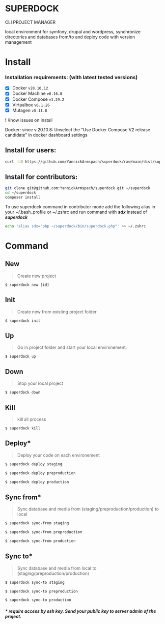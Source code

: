 # SUPERDOCK
CLI PROJECT MANAGER
 
local environment for symfony, drupal and wordpress, synchronize directories and databases from/to and deploy code with version management

# Install

### Installation requirements: (with latest tested versions) 

  - [x] Docker ```v20.10.12```
  - [x] Docker Machine ```v0.16.0```
  - [x] Docker Compose ```v1.29.2```
  - [x] Virtualbox ```v6.1.26```
  - [x] Mutagen ```v0.11.8```
  
! Know issues on install

Docker: since v.20.10.8: Unselect the "Use Docker Compose V2 release candidate" in docker dashboard settings

## Install for users:
```sh
curl -LO https://github.com/YannickArmspach/superdock/raw/main/dist/superdock.phar && mv superdock.phar /usr/local/bin/superdock && chmod +x /usr/local/bin/superdock && superdock core install
```

## Install for contributors:
```sh
git clone git@github.com:YannickArmspach/superdock.git ~/superdock
cd ~/superdock
composer install
```

To use superdock command in contributor mode add the following alias in your ~/.bash_profile or ~/.zshrc and run command with ***sdx*** instead of ***superdock***

```sh
echo 'alias sdx="php ~/superdock/bin/superdock.php"' >> ~/.zshrc
```

# Command

## New
> Create new project
```
$ superdock new [id]
```

## Init
> Create new from existing project folder
```
$ superdock init
```

## Up
> Go in project folder and start your local environement. 
```
$ superdock up
```

## Down
> Stop your local project
```
$ superdock down
```

## Kill
> kill all process
```
$ superdock kill
```

## Deploy*
> Deploy your code on each environement
```sh
$ superdock deploy staging

$ superdock deploy preproduction

$ superdock deploy production
```

## Sync from*
> Sync database and media from (staging/preproduction/production) to local
```sh
$ superdock sync-from staging

$ superdock sync-from preproduction

$ superdock sync-from production
```

## Sync to*
> Sync database and media from local to (staging/preproduction/production)
```sh
$ superdock sync-to staging

$ superdock sync-to preproduction

$ superdock sync-to production
```

##### * require access by ssh key. Send your public key to server admin of the project.
